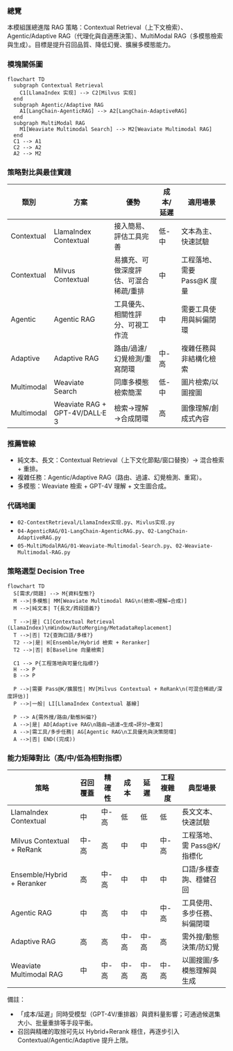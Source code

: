 ### 總覽
本模組匯總進階 RAG 策略：Contextual Retrieval（上下文檢索）、Agentic/Adaptive RAG（代理化與自適應決策）、MultiModal RAG（多模態檢索與生成）。目標是提升召回品質、降低幻覺、擴展多模態能力。

### 模塊關係圖
```mermaid
flowchart TD
  subgraph Contextual Retrieval
    C1[LlamaIndex 实现] --> C2[Milvus 实现]
  end
  subgraph Agentic/Adaptive RAG
    A1[LangChain-AgenticRAG] --> A2[LangChain-AdaptiveRAG]
  end
  subgraph MultiModal RAG
    M1[Weaviate Multimodal Search] --> M2[Weaviate Multimodal RAG]
  end
  C1 --> A1
  C2 --> A2
  A2 --> M2
```

### 策略對比與最佳實踐

| 類別 | 方案 | 優勢 | 成本/延遲 | 適用場景 |
|---|---|---|---|---|
| Contextual | LlamaIndex Contextual | 接入簡易、評估工具完善 | 低-中 | 文本為主、快速試驗 |
| Contextual | Milvus Contextual | 易擴充、可做深度評估、可混合稀疏/重排 | 中 | 工程落地、需要 Pass@K 度量 |
| Agentic | Agentic RAG | 工具優先、相關性評分、可視工作流 | 中 | 需要工具使用與糾偏閉環 |
| Adaptive | Adaptive RAG | 路由/過濾/幻覺檢測/重寫閉環 | 中-高 | 複雜任務與非結構化檢索 |
| Multimodal | Weaviate Search | 同庫多模態檢索簡潔 | 低-中 | 圖片檢索/以圖搜圖 |
| Multimodal | Weaviate RAG + GPT-4V/DALL·E 3 | 檢索→理解→合成閉環 | 高 | 圖像理解/創成式內容 |

### 推薦管線
- 純文本、長文：Contextual Retrieval（上下文化節點/窗口替換）→ 混合檢索 + 重排。
- 複雜任務：Agentic/Adaptive RAG（路由、過濾、幻覺檢測、重寫）。
- 多模態：Weaviate 檢索 + GPT-4V 理解 + 文生圖合成。

### 代碼地圖
- `02-ContextRetrieval/LlamaIndex实现.py`、`Mivlus实现.py`
- `04-AgenticRAG/01-LangChain-AgenticRAG.py`、`02-LangChain-AdaptiveRAG.py`
- `05-MultiModalRAG/01-Weaviate-Multimodal-Search.py`、`02-Weaviate-Multimodal-RAG.py`

### 策略選型 Decision Tree
```mermaid
flowchart TD
  S[需求/問題] --> M{資料型態?}
  M -->|多模態| MM[Weaviate Multimodal RAG\n(檢索→理解→合成)]
  M -->|純文本| T{長文/跨段語義?}

  T -->|是| C1[Contextual Retrieval (LlamaIndex)\nWindow/AutoMerging/MetadataReplacement]
  T -->|否| T2{查詢口語/多樣?}
  T2 -->|是| H[Ensemble/Hybrid 檢索 + Reranker]
  T2 -->|否| B[Baseline 向量檢索]

  C1 --> P{工程落地與可量化指標?}
  H --> P
  B --> P

  P -->|需要 Pass@K/擴展性| MV[Milvus Contextual + ReRank\n(可混合稀疏/深度評估)]
  P -->|一般| LI[LlamaIndex Contextual 基線]

  P --> A{需外搜/路由/動態糾偏?}
  A -->|是| AD[Adaptive RAG\n路由→過濾→生成→評分→重寫]
  A -->|需工具/多步任務| AG[Agentic RAG\n工具優先與決策閉環]
  A -->|否| END((完成))
```

### 能力矩陣對比（高/中/低為相對指標）

| 策略 | 召回覆蓋 | 精確性 | 成本 | 延遲 | 工程複雜度 | 典型場景 |
|---|---|---|---|---|---|---|
| LlamaIndex Contextual | 中 | 中-高 | 低 | 低 | 低 | 長文文本、快速試驗 |
| Milvus Contextual + ReRank | 中-高 | 高 | 中 | 中 | 中-高 | 工程落地、需 Pass@K/指標化 |
| Ensemble/Hybrid + Reranker | 高 | 中-高 | 中 | 中 | 中 | 口語/多樣查詢、穩健召回 |
| Agentic RAG | 中 | 高 | 中 | 中 | 中-高 | 工具使用、多步任務、糾偏閉環 |
| Adaptive RAG | 高 | 高 | 中-高 | 中-高 | 高 | 需外搜/動態決策/防幻覺 |
| Weaviate Multimodal RAG | 中 | 中-高 | 中-高 | 中-高 | 中-高 | 以圖搜圖/多模態理解與生成 |

備註：
- 「成本/延遲」同時受模型（GPT-4V/重排器）與資料量影響；可通過候選集大小、批量重排等手段平衡。
- 召回與精確的取捨可先以 Hybrid+Rerank 穩住，再逐步引入 Contextual/Agentic/Adaptive 提升上限。


